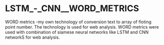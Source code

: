# LSTM_-_CNN__WORD_METRICS
WORD metrics -my own technology of conversion text to array of floting point number. The technology is used for web analysis. WORD metrics were used with combination of siamese neural networks like LSTM and CNN networkS for web analysis.
